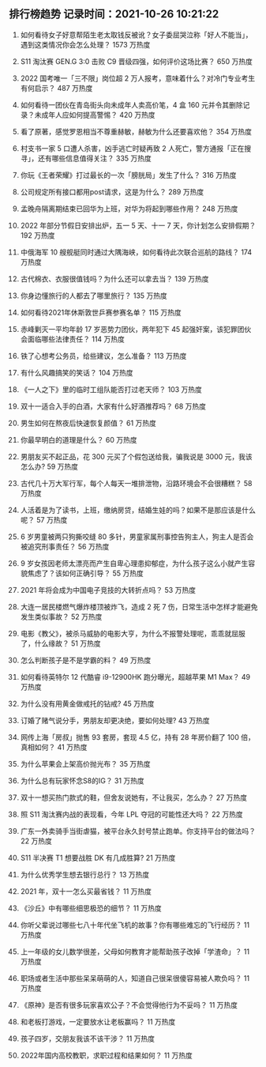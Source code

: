 
## 排行榜趋势 记录时间：2021-10-26 10:21:22
  
  1. 如何看待女子好意帮陌生老太取钱反被讹？女子委屈哭泣称「好人不能当」，遇到这类情况你会怎么处理？ 1573 万热度
    
  2. S11 淘汰赛 GEN.G 3:0 击败 C9 晋级四强，如何评价这场比赛？ 650 万热度
    
  3. 2022 国考唯一「三不限」岗位超 2 万人报考，意味着什么？对冷门专业考生有何启示？ 487 万热度
    
  4. 如何看待一团伙在青岛街头向未成年人卖高价笔，4 盒 160 元并令其删除记录？未成年人应如何提高警惕？ 420 万热度
    
  5. 看了原著，感觉罗恩相当不尊重赫敏，赫敏为什么还要喜欢他？ 354 万热度
    
  6. 村支书一家 5 口遭人杀害，凶手逃亡时疑再致 2 人死亡，警方通报「正在搜寻」，还有哪些信息值得关注？ 335 万热度
    
  7. 你玩《王者荣耀》打过最长的一次「膀胱局」发生了什么？ 316 万热度
    
  8. 公司规定所有接口都用post请求，这是为什么？ 289 万热度
    
  9. 孟晚舟隔离期结束已回华为上班，对华为将起到哪些作用？ 248 万热度
    
  10. 2022 年部分节假日安排出炉，五一 5 天、十一 7 天，你计划怎么安排假期？ 192 万热度
    
  11. 中俄海军 10 艘舰艇同时通过大隅海峡，如何看待此次联合巡航的路线？ 174 万热度
    
  12. 古代棉衣、衣服很值钱吗？为什么还可以拿去当？ 139 万热度
    
  13. 你身边懂旅行的人都去了哪里旅行？ 135 万热度
    
  14. 如何看待2021年休斯敦世乒赛参赛名单？ 115 万热度
    
  15. 赤峰剿灭一平均年龄 17 岁恶势力团伙，两年犯下 45 起强奸案，该犯罪团伙会面临哪些法律责任？ 114 万热度
    
  16. 铁了心想考公务员，给些建议，怎么准备？ 113 万热度
    
  17. 有什么风趣搞笑的笑话？ 104 万热度
    
  18. 《一人之下》里的临时工组队能否打过老天师？ 103 万热度
    
  19. 双十一适合入手的白酒，大家有什么好酒推荐吗？ 68 万热度
    
  20. 男生如何在熬夜后快速恢复颜值？ 61 万热度
    
  21. 你最早明白的道理是什么？ 60 万热度
    
  22. 男朋友买不起正品，花 300 元买了个假包送给我，骗我说是 3000 元，我该怎么办? 59 万热度
    
  23. 古代几十万大军行军，每个人每天一堆排泄物，沿路环境会不会很糟糕？ 58 万热度
    
  24. 人活着是为了读书，上班，缴纳房贷，结婚生娃的吗？如果不是那应该是什么呢？ 57 万热度
    
  25. 6 岁男童被两只狗撕咬缝 80 多针，男童家属刑事控告狗主人，狗主人是否会被追究刑事责任？ 56 万热度
    
  26. 9 岁女孩因老师太漂亮而产生自卑心理患抑郁症，为什么孩子这么小就产生容貌焦虑了？该如何正确引导？ 55 万热度
    
  27. 2021 年将会成为中国电子竞技的大转折点吗？ 53 万热度
    
  28. 大连一居民楼燃气爆炸楼顶被炸飞，造成 2 死 7 伤，日常生活中怎样才能避免发生类似事故？ 52 万热度
    
  29. 电影《教父》，被杀马威胁的电影大亨，为什么不报警处理呢，乖乖就屈服了，什么缘故？ 51 万热度
    
  30. 怎么判断孩子是不是学霸的料？ 49 万热度
    
  31. 如何看待英特尔 12 代酷睿 i9-12900HK 跑分曝光，超越苹果 M1 Max？ 49 万热度
    
  32. 为什么没有用黄金做戒托的钻戒? 45 万热度
    
  33. 订婚了赌气说分手，男朋友却更决绝，要如何处理? 43 万热度
    
  34. 网传上海「房叔」抛售 93 套房，套现 4.5 亿，持有 28 年房价翻了 100 倍，真相如何？ 41 万热度
    
  35. 为什么苹果会上架高价抛光布？ 35 万热度
    
  36. 为什么总有玩家怀念S8的IG？ 31 万热度
    
  37. 双十一想买热门款式的鞋，但舍友说她有，不让我买，怎么办？ 27 万热度
    
  38. 照 S11 淘汰赛内战的表现看，今年 LPL 夺冠的可能性还大吗？ 22 万热度
    
  39. 广东一外卖骑手当街虐猫，被平台永久封号禁止跑单。你支持平台的做法吗？ 22 万热度
    
  40. S11 半决赛 T1 想要战胜 DK 有几成胜算? 21 万热度
    
  41. 为什么优秀学生想去银行总行？ 13 万热度
    
  42. 2021 年，双十一怎么买最省钱？ 11 万热度
    
  43. 《沙丘》中有哪些细思极恐的细节？ 11 万热度
    
  44. 你听父辈说过哪些七八十年代坐飞机的故事？你有哪些难忘的飞行经历？ 11 万热度
    
  45. 上一年级的女儿数学很差，父母如何教育才能帮助孩子改掉「学渣命」？ 11 万热度
    
  46. 职场或者生活中那些呆呆萌萌的人，知道自己很呆很傻容易被人欺负吗？ 11 万热度
    
  47. 《原神》是否有很多玩家喜欢公子？不会觉得他行为不妥吗？ 11 万热度
    
  48. 和老板打游戏，一定要放水让老板赢吗？ 11 万热度
    
  49. 孩子四岁，交朋友我该不该干涉？ 11 万热度
    
  50. 2022年国内高校教职，求职过程和结果如何？ 11 万热度
    